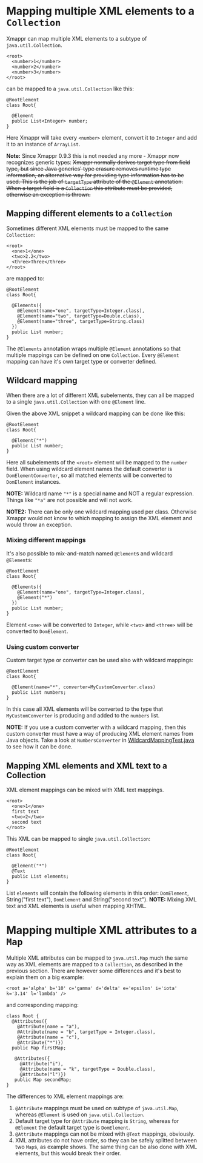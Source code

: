 

# Mapping multiple XML elements to a `Collection` #

Xmappr can map multiple XML elements to a subtype of `java.util.Collection`.

```
<root>
  <number>1</number>
  <number>2</number>
  <number>3</number>
</root>
```

can be mapped to a `java.util.Collection` like this:

```
@RootElement
class Root{

  @Element
  public List<Integer> number;
}
```

Here Xmappr will take every `<number>` element, convert it to `Integer` and add it to an instance of `ArrayList`.

**Note:** Since Xmappr 0.9.3 this is not needed any more - Xmappr now recognizes generic types:
~~Xmappr normally derives target type from field type, but since Java generics' type erasure removes runtime type information, an alternative way for providing type information has to be used. This is the job of `targetType` attribute of the `@Element` annotation. When a target field is a `Collection` this attribute must be provided, otherwise an exception is thrown.~~

## Mapping different elements to a `Collection` ##

Sometimes different XML elements must be mapped to the same `Collection`:

```
<root>
  <one>1</one>
  <two>2.2</two>
  <three>Three</three>
</root>
```

are mapped to:

```
@RootElement
class Root{

  @Elements({
    @Element(name="one", targetType=Integer.class),
    @Element(name="two", targetType=Double.class),
    @Element(name="three", targetType=String.class)
  })
  public List number;
}
```

The `@Elements` annotation wraps multiple `@Element` annotations so that multiple mappings can be defined on one `Collection`. Every `@Element` mapping can have it's own target type or converter defined.

## Wildcard mapping ##

When there are a lot of different XML subelements, they can all be mapped to a single `java.util.Collection` with one `@Element` line.

Given the above XML snippet a wildcard mapping can be done like this:

```
@RootElement
class Root{

  @Element("*")
  public List number;
}
```

Here all subelements of the `<root>` element will be mapped to the `number` field. When using wildcard element names the default converter is `DomElementConverter`, so all matched elements will be converted to `DomElement` instances.

**NOTE:** Wildcard name `"*"` is a special name and NOT a regular expression. Things like `"*a"` are not possible and will not work.

**NOTE2:** There can be only one wildcard mapping used per class. Otherwise Xmappr would not know to which mapping to assign the XML element and would throw an exception.

### Mixing different mappings ###

It's also possible to mix-and-match named `@Element`s and wildcard `@Element`s:

```
@RootElement
class Root{

  @Elements({
    @Element(name="one", targetType=Integer.class),
    @Element("*")
  })
  public List number;
}
```

Element `<one>` will be converted to `Integer`, while `<two>` and `<three>` will be converted to `DomElement`.

### Using custom converter ###
Custom target type or converter can be used also with wildcard mappings:

```
@RootElement
class Root{

  @Element(name="*", converter=MyCustomConverter.class)
  public List numbers;
}
```

In this case all XML elements will be converted to the type that `MyCustomConverter` is producing and added to the `numbers` list.

**NOTE:** If you use a custom converter with a wildcard mapping, then this custom converter must have a way of producing XML element names from Java objects. Take a look at `NumbersConverter` in [WildcardMappingTest.java](http://code.google.com/p/xmappr/source/browse/trunk/src/test/java/org/xmappr/WildcardMappingTest.java) to see how it can be done.

## Mapping XML elements and XML text to a Collection ##

XML element mappings can be mixed with XML text mappings.

```
<root>
  <one>1</one>
  first text
  <two>2</two>
  second text
</root>
```

This XML can be mapped to single `java.util.Collection`:

```
@RootElement
class Root{

  @Element("*")
  @Text
  public List elements;
}
```

List `elements` will contain the following elements in this order: `DomElement`, String("first text"), `DomElement` and String("second text").
**NOTE:** Mixing XML text and XML elements is useful when mapping XHTML.

# Mapping multiple XML attributes to a `Map` #

Multiple XML attributes can be mapped to `java.util.Map` much the same way as XML elements are mapped to a `Collection`, as described in the previous section.
There are however some differences and it's best to explain them on a big example:

```
<root a='alpha' b='10' c='gamma' d='delta' e='epsilon' i='iota' k='3.14' l='lambda' />
```
and corresponding mapping:
```
class Root {
  @Attributes({
    @Attribute(name = "a"),
    @Attribute(name = "b", targetType = Integer.class),
    @Attribute(name = "c"),
    @Attribute("*")})
  public Map firstMap;

   @Attributes({
     @Attribute("i"),
     @Attribute(name = "k", targetType = Double.class),
     @Attribute("l")})
   public Map secondMap;
}
```

The differences to XML element mappings are:
  1. `@Attribute` mappings must be used on subtype of `java.util.Map`, whereas `@Element` is used on `java.util.Collection`.
  1. Default target type for `@Attribute` mapping is `String`, whereas for `@Element` the default target type is `DomElement`.
  1. `@Attribute` mappings can not be mixed with `@Text` mappings, obviously.
  1. XML attributes do not have order, so they can be safely splitted between two `Map`s, as example shows. The same thing can be also done with XML elements, but this would break their order.